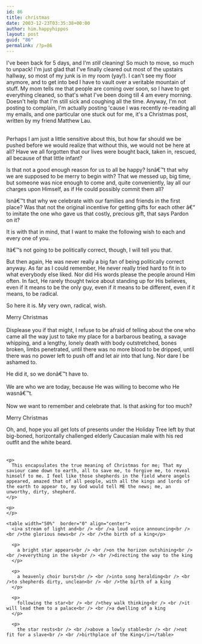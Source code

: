 ```yaml
---
id: 86
title: christmas
date: 2003-12-23T03:35:38+00:00
author: him.happyhippos
layout: post
guid: "86"
permalink: /?p=86
---
```

I've been back for 5 days, and I'm _still_ cleaning! So much to move, so much to unpack! I'm just glad that I've finally cleared out most of the upstairs hallway, so most of my junk is in my room (yay!). I can't see my floor anymore, and to get into bed I have to vault over a veritable mountain of stuff. My mom tells me that people are coming over soon, so I have to get everything cleaned, so that's what I've been doing till 4 am every morning. Doesn't help that I'm still sick and coughing all the time. Anyway, I'm not posting to complain, I'm actually posting 'cause I was recently re-reading all my emails, and one particular one stuck out for me, it's a Christmas post, written by my friend Matthew Lau.

<table width="80%"  border="0" align="center">
  <br />Perhaps I am just a little sensitive about this, but how far should we be pushed before we would realize that without this, we would not be here at all? Have we all forgotten that our lives were bought back, taken in, rescued, all because of that little infant?</p> 
  
  <p>
    Is that not a good enough reason for us to all be happy? Isnâ€™t that why we are supposed to be merry to begin with? That we messed up, big time, but someone was nice enough to come and, quite conveniently, lay all our charges upon Himself, as if He could possibly commit them all?
  </p>
  
  <p>
    Isnâ€™t that why we celebrate with our families and friends in the first place? Was that not the original incentive for getting gifts for each other â€“ to imitate the one who gave us that costly, precious gift, that says Pardon on it?
  </p>
  
  <p>
    It is with that in mind, that I want to make the following wish to each and every one of you.
  </p>
  
  <p>
    Itâ€™s not going to be politically correct, though, I will tell you that.
  </p>
  
  <p>
    But then again, He was never really a big fan of being politically correct anyway. As far as I could remember, He never really tried hard to fit in to what everybody else liked. Nor did His words please the people around Him often. In fact, He rarely thought twice about standing up for His believes, even if it means to be the only guy, even if it means to be different, even if it means, to be radical.
  </p>
  
  <p>
    So here it is. My very own, radical, wish.
  </p>
  
  <p>
    Merry Christmas<br /> <br />Displease you if that might, I refuse to be afraid of telling about the one who came all the way just to take my place for a barbarous beating, a savage whipping, and a lengthy, lonely death with body outstretched, bones broken, limbs penetrated, until there was no more blood to be dripped, until there was no power left to push off and let air into that lung. Nor dare I be ashamed to.
  </p>
  
  <p>
    He did it, so we donâ€™t have to.<br /> <br />We are who we are today, because He was willing to become who He wasnâ€™t.<br /> <br />Now we want to remember and celebrate that. Is that asking for too much?
  </p>
  
  <p>
    Merry Christmas
  </p>
  
  <p>
    Oh, and, hope you all get lots of presents under the Holiday Tree left by that big-boned, horizontally challenged elderly Caucasian male with his red outfit and the white beard.</table> 
    
    <p>
      This encapsulates the true meaning of Christmas for me; That my saviour came down to earth, all to save me, to forgive me, to reveal himself to me. I feel like those shepherds in the field where angels appeared, amazed that of all people, with all the kings and lords of the earth to appear to, my God would tell ME the news; me, an unworthy, dirty, shepherd.
    </p>
    
    <p>
    </p>
    
    <table width="50%"  border="0" align="center">
      <i>a stream of light and<br /> <br />a loud voice announcing<br /> <br />the glorious news<br /> <br />the birth of a king</p> 
      
      <p>
        a bright star appears<br /> <br />on the horizon outshining<br /> <br />everything in the sky<br /> <br />directing the way to the king
      </p>
      
      <p>
        a heavenly choir burst<br /> <br />into song heralding<br /> <br />to shepherds dirty, unclean<br /> <br />the birth of a king
      </p>
      
      <p>
        following the star<br /> <br />they walk thinking<br /> <br />it will lead them to a palace<br /> <br />a dwelling of a king
      </p>
      
      <p>
        the star rests<br /> <br />above a lowly stable<br /> <br />not fit for a slave<br /> <br />birthplace of the King</i></table>